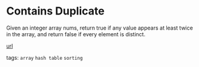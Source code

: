 # Contains Duplicate

Given an integer array nums, return true if any value appears at least twice in the array, and return false if every element is distinct.

[url](https://leetcode.com/problems/contains-duplicate/description/)

tags:
`array` `hash table` `sorting`